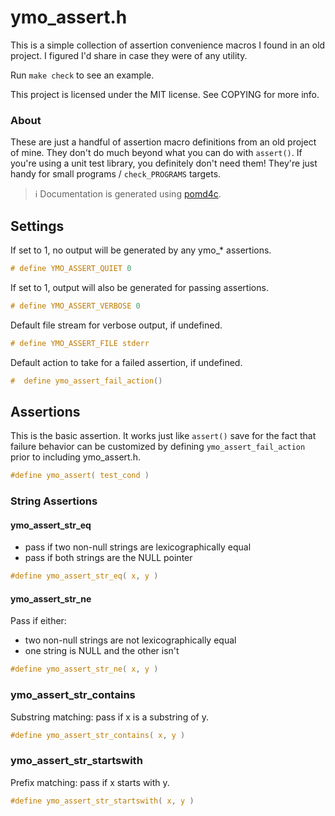 # ymo_assert.h

This is a simple collection of assertion convenience macros I found in an old
project. I figured I'd share in case they were of any utility.

Run `make check` to see an example.

This project is licensed under the MIT license. See COPYING for more info.

### About

These are just a handful of assertion macro definitions from an old project
of mine.  They don't do much beyond what you can do with `assert()`.  If
you're using a unit test library, you definitely don't need them!  They're
just handy for small programs / `check_PROGRAMS` targets.

> :information_source: Documentation is generated using
> [pomd4c](https://github.com/andrew-canaday/pomd4c).

## Settings



If set to 1, no output will be generated by any ymo_* assertions. 

```C
# define YMO_ASSERT_QUIET 0
```


If set to 1, output will also be generated for passing assertions. 

```C
# define YMO_ASSERT_VERBOSE 0
```


Default file stream for verbose output, if undefined. 

```C
# define YMO_ASSERT_FILE stderr
```


Default action to take for a failed assertion, if undefined. 

```C
#  define ymo_assert_fail_action()
```


## Assertions

This is the basic assertion. It works just like `assert()` save for the
fact that failure behavior can be customized by defining
`ymo_assert_fail_action` prior to including ymo_assert.h.

```C
#define ymo_assert( test_cond )
```


### String Assertions 


#### ymo_assert_str_eq

 - pass if two non-null strings are lexicographically equal
 - pass if both strings are the NULL pointer

```C
#define ymo_assert_str_eq( x, y )
```


#### ymo_assert_str_ne

Pass if either:
 - two non-null strings are not lexicographically equal
 - one string is NULL and the other isn't

```C
#define ymo_assert_str_ne( x, y )
```


### ymo_assert_str_contains

Substring matching: pass if x is a substring of y.

```C
#define ymo_assert_str_contains( x, y )
```


### ymo_assert_str_startswith

Prefix matching: pass if x starts with y.

```C
#define ymo_assert_str_startswith( x, y )
```


